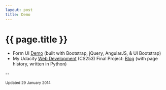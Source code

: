 ```yaml
---
layout: post
title: Demo
---
```


{{ page.title }}
================

* Form UI [Demo](http://jhkueh.github.com/demo-formUI-esc/index.html) (built with Bootstrap, jQuery, AngularJS, & UI Bootstrap)
* My Udacity [Web Development](https://www.udacity.com/course/cs253) (CS253) Final Project: [Blog](http://ocy1357.appspot.com/) (with page history, written in Python)

--
<p class="meta"><small>Updated 29 January 2014</small></p>
